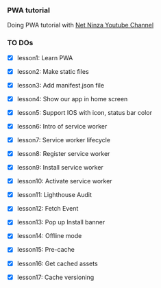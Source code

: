 ### PWA tutorial

Doing PWA tutorial with [Net Ninza Youtube Channel](https://youtu.be/4XT23X0Fjfk?list=PL4cUxeGkcC9gTxqJBcDmoi5Q2pzDusSL7)


### TO DOs
- [x] lesson1: Learn PWA
- [x] lesson2: Make static files
- [x] lesson3: Add manifest.json file
- [x] lesson4: Show our app in home screen
- [x] lesson5: Support IOS with icon, status bar color

- [x] lesson6: Intro of service worker
- [x] lesson7: Service worker lifecycle
- [x] lesson8: Register service worker 
- [x] lesson9: Install service worker
- [x] lesson10: Activate service worker
- [x] lesson11: Lighthouse Audit
- [x] lesson12: Fetch Event
- [x] lesson13: Pop up Install banner
- [x] lesson14: Offline mode
- [x] lesson15: Pre-cache
- [x] lesson16: Get cached assets
- [x] lesson17: Cache versioning
